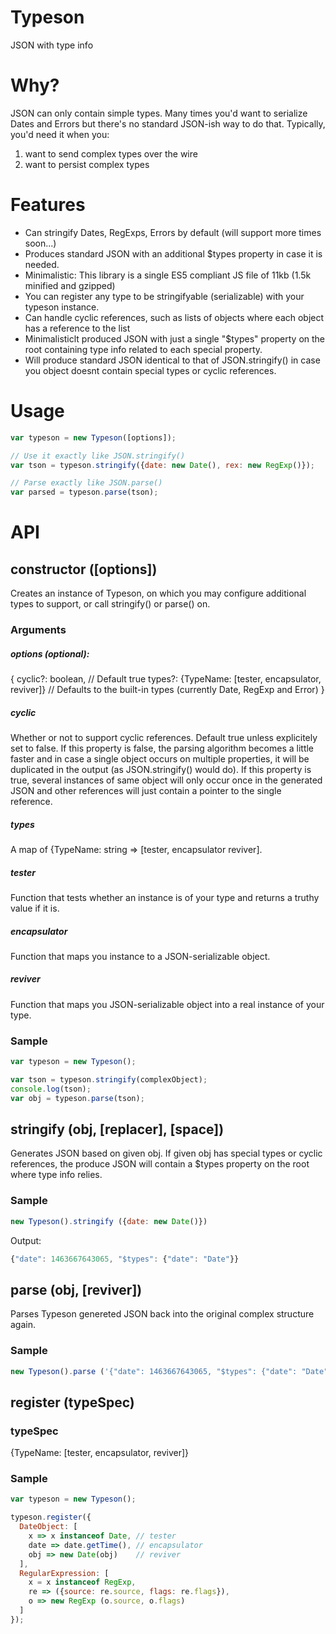 # Typeson
JSON with type info

# Why?
JSON can only contain simple types. Many times you'd want to serialize Dates and Errors but there's no standard JSON-ish way to do that. Typically, you'd need it when you:
1. want to send complex types over the wire
2. want to persist complex types

# Features
* Can stringify Dates, RegExps, Errors by default (will support more times soon...)
* Produces standard JSON with an additional $types property in case it is needed.
* Minimalistic: This library is a single ES5 compliant JS file of 11kb (1.5k minified and gzipped)
* You can register any type to be stringifyable (serializable) with your typeson instance.
* Can handle cyclic references, such as lists of objects where each object has a reference to the list
* Minimalisticlt produced JSON with just a single "$types" property on the root containing type info related
  to each special property.
* Will produce standard JSON identical to that of JSON.stringify() in case you object doesnt contain special types or cyclic references.

# Usage
```js
var typeson = new Typeson([options]);

// Use it exactly like JSON.stringify()
var tson = typeson.stringify({date: new Date(), rex: new RegExp()});

// Parse exactly like JSON.parse()
var parsed = typeson.parse(tson);
```

# API

## constructor ([options])
Creates an instance of Typeson, on which you may configure additional types to support, or call stringify() or parse() on.

### Arguments
##### options (optional):
{
    cyclic?: boolean, // Default true
    types?: {TypeName: [tester, encapsulator, reviver]} // Defaults to the built-in types (currently Date, RegExp and Error)
}

##### cyclic
Whether or not to support cyclic references. Default true unless explicitely set to false. If this property is false, the parsing algorithm becomes a little faster and in case a single object occurs on multiple properties, it will be duplicated in the output (as JSON.stringify() would do). If this property is true, several instances of same object will only occur once in the generated JSON and other references will just contain a pointer to the single reference.

##### types
A map of {TypeName: string => [tester, encapsulator reviver].

##### tester
Function that tests whether an instance is of your type and returns a truthy value if it is.

##### encapsulator
Function that maps you instance to a JSON-serializable object.

##### reviver
Function that maps you JSON-serializable object into a real instance of your type.

### Sample
```js
var typeson = new Typeson();

var tson = typeson.stringify(complexObject);
console.log(tson);
var obj = typeson.parse(tson);

```

## stringify (obj, [replacer], [space])

Generates JSON based on given obj. If given obj has special types or cyclic references, the produce JSON will contain a $types property on the root where type info relies.

### Sample
```js
new Typeson().stringify ({date: new Date()})
```
Output:
```js
{"date": 1463667643065, "$types": {"date": "Date"}}
```

## parse (obj, [reviver])

Parses Typeson genereted JSON back into the original complex structure again.

### Sample
```js
new Typeson().parse ('{"date": 1463667643065, "$types": {"date": "Date"}}');
```

## register (typeSpec)

### typeSpec
{TypeName: [tester, encapsulator, reviver]}

### Sample

```js
var typeson = new Typeson();

typeson.register({
  DateObject: [
    x => x instanceof Date, // tester
    date => date.getTime(), // encapsulator
    obj => new Date(obj)    // reviver
  ],
  RegularExpression: [
    x = x instanceof RegExp,
    re => ({source: re.source, flags: re.flags}),
    o => new RegExp (o.source, o.flags)
  ]
});
```
